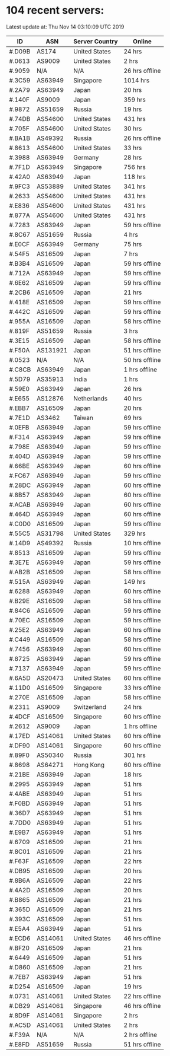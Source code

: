 # 104 recent servers:

Latest update at: Thu Nov 14 03:10:09 UTC 2019

| ID | ASN | Server Country | Online |
| -- | --- | -------------- | ------ |
| #.D09B | AS174 | United States | 24 hrs |
| #.0613 | AS9009 | United States | 2 hrs |
| #.9059 | N/A | N/A | 26 hrs offline |
| #.3C59 | AS63949 | Singapore | 1014 hrs |
| #.2A79 | AS63949 | Japan | 20 hrs |
| #.140F | AS9009 | Japan | 359 hrs |
| #.9872 | AS51659 | Russia | 19 hrs |
| #.74DB | AS54600 | United States | 431 hrs |
| #.705F | AS54600 | United States | 30 hrs |
| #.BA1B | AS49392 | Russia | 26 hrs offline |
| #.8613 | AS54600 | United States | 33 hrs |
| #.3988 | AS63949 | Germany | 28 hrs |
| #.7F1D | AS63949 | Singapore | 756 hrs |
| #.42A0 | AS63949 | Japan | 118 hrs |
| #.9FC3 | AS53889 | United States | 341 hrs |
| #.2633 | AS54600 | United States | 431 hrs |
| #.E836 | AS54600 | United States | 431 hrs |
| #.877A | AS54600 | United States | 431 hrs |
| #.7283 | AS63949 | Japan | 59 hrs offline |
| #.8C67 | AS51659 | Russia | 4 hrs |
| #.E0CF | AS63949 | Germany | 75 hrs |
| #.54F5 | AS16509 | Japan | 7 hrs |
| #.B3B4 | AS16509 | Japan | 59 hrs offline |
| #.712A | AS63949 | Japan | 59 hrs offline |
| #.6E62 | AS16509 | Japan | 59 hrs offline |
| #.2CB6 | AS16509 | Japan | 21 hrs |
| #.418E | AS16509 | Japan | 59 hrs offline |
| #.442C | AS16509 | Japan | 59 hrs offline |
| #.955A | AS16509 | Japan | 58 hrs offline |
| #.819F | AS51659 | Russia | 3 hrs |
| #.3E15 | AS16509 | Japan | 58 hrs offline |
| #.F50A | AS131921 | Japan | 51 hrs offline |
| #.0523 | N/A | N/A | 50 hrs offline |
| #.C8CB | AS63949 | Japan | 1 hrs offline |
| #.5D79 | AS35913 | India | 1 hrs |
| #.59E0 | AS63949 | Japan | 26 hrs |
| #.E655 | AS12876 | Netherlands | 40 hrs |
| #.EBB7 | AS16509 | Japan | 20 hrs |
| #.7E1D | AS3462 | Taiwan | 69 hrs |
| #.0EFB | AS63949 | Japan | 59 hrs offline |
| #.F314 | AS63949 | Japan | 59 hrs offline |
| #.798E | AS63949 | Japan | 59 hrs offline |
| #.404D | AS63949 | Japan | 59 hrs offline |
| #.66BE | AS63949 | Japan | 60 hrs offline |
| #.FC67 | AS63949 | Japan | 59 hrs offline |
| #.28DC | AS63949 | Japan | 60 hrs offline |
| #.8B57 | AS63949 | Japan | 60 hrs offline |
| #.ACAB | AS63949 | Japan | 60 hrs offline |
| #.464D | AS63949 | Japan | 60 hrs offline |
| #.C0D0 | AS16509 | Japan | 59 hrs offline |
| #.55C5 | AS31798 | United States | 329 hrs |
| #.14D9 | AS49392 | Russia | 10 hrs offline |
| #.8513 | AS16509 | Japan | 59 hrs offline |
| #.3E7E | AS63949 | Japan | 59 hrs offline |
| #.AB2B | AS16509 | Japan | 58 hrs offline |
| #.515A | AS63949 | Japan | 149 hrs |
| #.6288 | AS63949 | Japan | 60 hrs offline |
| #.B29E | AS16509 | Japan | 58 hrs offline |
| #.84C6 | AS16509 | Japan | 59 hrs offline |
| #.70EC | AS16509 | Japan | 59 hrs offline |
| #.25E2 | AS63949 | Japan | 60 hrs offline |
| #.C449 | AS16509 | Japan | 58 hrs offline |
| #.7456 | AS63949 | Japan | 60 hrs offline |
| #.8725 | AS63949 | Japan | 59 hrs offline |
| #.7137 | AS63949 | Japan | 59 hrs offline |
| #.6A5D | AS20473 | United States | 60 hrs offline |
| #.11D0 | AS16509 | Singapore | 33 hrs offline |
| #.270E | AS16509 | Japan | 58 hrs offline |
| #.2311 | AS9009 | Switzerland | 24 hrs |
| #.4DCF | AS16509 | Singapore | 60 hrs offline |
| #.2612 | AS9009 | Japan | 1 hrs offline |
| #.17ED | AS14061 | United States | 60 hrs offline |
| #.DF90 | AS14061 | Singapore | 60 hrs offline |
| #.89F0 | AS50340 | Russia | 301 hrs |
| #.8698 | AS64271 | Hong Kong | 60 hrs offline |
| #.21BE | AS63949 | Japan | 18 hrs |
| #.2995 | AS63949 | Japan | 51 hrs |
| #.4ABE | AS63949 | Japan | 51 hrs |
| #.F0BD | AS63949 | Japan | 51 hrs |
| #.36D7 | AS63949 | Japan | 51 hrs |
| #.7DD0 | AS63949 | Japan | 51 hrs |
| #.E9B7 | AS63949 | Japan | 51 hrs |
| #.6709 | AS16509 | Japan | 21 hrs |
| #.8C01 | AS16509 | Japan | 21 hrs |
| #.F63F | AS16509 | Japan | 22 hrs |
| #.DB95 | AS16509 | Japan | 20 hrs |
| #.8B6A | AS16509 | Japan | 22 hrs |
| #.4A2D | AS16509 | Japan | 20 hrs |
| #.B865 | AS16509 | Japan | 21 hrs |
| #.365D | AS16509 | Japan | 21 hrs |
| #.393C | AS16509 | Japan | 51 hrs |
| #.E5A4 | AS63949 | Japan | 51 hrs |
| #.ECD6 | AS14061 | United States | 46 hrs offline |
| #.BF20 | AS16509 | Japan | 21 hrs |
| #.6449 | AS16509 | Japan | 51 hrs |
| #.D860 | AS16509 | Japan | 21 hrs |
| #.7EB7 | AS63949 | Japan | 51 hrs |
| #.D254 | AS16509 | Japan | 19 hrs |
| #.0731 | AS14061 | United States | 22 hrs offline |
| #.DB29 | AS14061 | Singapore | 46 hrs offline |
| #.8D9F | AS14061 | Singapore | 2 hrs |
| #.AC5D | AS14061 | United States | 2 hrs |
| #.F39A | N/A | N/A | 2 hrs offline |
| #.E8FD | AS51659 | Russia | 51 hrs offline |

